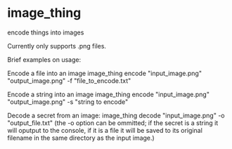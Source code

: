 # image_thing
encode things into images

Currently only supports .png files.

Brief examples on usage:

Encode a file into an image
image_thing encode "input_image.png" "output_image.png" -f "file_to_encode.txt"

Encode a string into an image 
image_thing encode "input_image.png" "output_image.png" -s "string to encode"

Decode a secret from an image:
image_thing decode "input_image.png" -o "output_file.txt"
(the -o option can be ommitted; if the secret is a string it will oputput to the console,
if it is a file it will be saved to its original filename in the same directory as the input image.)
